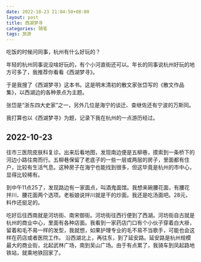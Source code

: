```yaml
---
date: 2022-10-23 21:04:50+08:00
layout: post
title: 西湖梦寻
categories: 随笔
tags: 旅游
---
```


吃饭的时候问同事，杭州有什么好玩的？

年轻的杭州同事说没啥好玩的，有个小河直街还可以。年长的同事说杭州好玩的地方可多了，我推荐你看看《西湖梦寻》。

于是我搜了《西湖梦寻》这本书。这是明末清初的散文家张岱写的《散文作品集》，以西湖边的各种景点为主题。

张岱是“浙东四大史家”之一，另外几位是海宁的谈迁、查继佐还有宁波的万斯同。

我打算也以《西湖梦寻》为题，记录下我在杭州的一点游历经过。
## 2022-10-23

往市三医院皮肤科复诊。出来后看地图，发现南边便是五柳巷，摸索到一条桥下的河边小路往南而行。五柳巷保留了老底子的一些一层或两层的房子，里面都有住户，比较有生活气息。这种房子在海宁也能找到很多，但这毕竟是杭州的市中心，显得比较稀有。

到中午11点25了，发现路边有一家面点，叫酒鬼面馆。我想来碗腰花面，有腰花拌川、腰花面两个选项。老板娘说拌川就是干的炒面。我还是吃汤面吧。28元，料作还挺足的。

吃好后往西南就是河坊街、南宋御街。河坊街往西行便到了西湖。河坊街自古就是杭州的商业中心，里面有各种店面。我看到一家药店门口有个小伙子穿着白大褂，留着和毛不易一样的发型，我就想，如果护理专业的毛不易不当歌手，可能也会这样在药店或者医院工作。
沿西湖北上，再往东，到了延安路。延安路是杭州规模最大的商业街，北起武林广场，南到吴山广场。由于有点累了，我骑车到凤起路地铁站，就乘地铁回家了。







